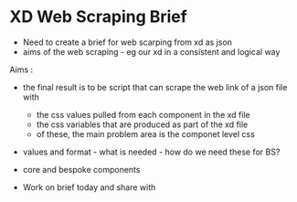 # XD Web Scraping Brief

- Need to create a brief for web scarping from xd as json
-   aims of the web scraping - eg our xd in a consistent and logical way

Aims :
-  the final result is to be script that can scrape the web link of  a json file with
   -  the css values pulled from each component in the xd file
   -  the css variables that are produced as part of the xd file
   - of these, the main problem area is the componet level css

-   values and format - what is needed - how do we need these for BS?
-   core and bespoke components
- Work on brief today and share with

